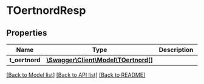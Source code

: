 # TOertnordResp

## Properties
Name | Type | Description | Notes
------------ | ------------- | ------------- | -------------
**t_oertnord** | [**\Swagger\Client\Model\TOertnord[]**](TOertnord.md) |  | [optional] 

[[Back to Model list]](../README.md#documentation-for-models) [[Back to API list]](../README.md#documentation-for-api-endpoints) [[Back to README]](../README.md)


